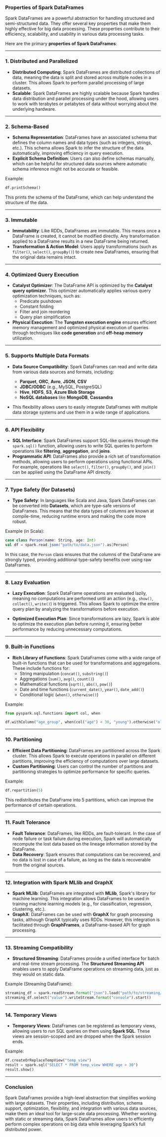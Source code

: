 ### **Properties of Spark DataFrames**

Spark DataFrames are a powerful abstraction for handling structured and semi-structured data. They offer several key properties that make them highly effective for big data processing. These properties contribute to their efficiency, scalability, and usability in various data processing tasks.

Here are the primary **properties of Spark DataFrames**:

---

### **1. Distributed and Parallelized**

- **Distributed Computing**: Spark DataFrames are distributed collections of data, meaning the data is split and stored across multiple nodes in a cluster. This allows Spark to perform parallel processing of large datasets.
- **Scalable**: Spark DataFrames are highly scalable because Spark handles data distribution and parallel processing under the hood, allowing users to work with terabytes or petabytes of data without worrying about the underlying hardware.
  
---

### **2. Schema-Based**

- **Schema Representation**: DataFrames have an associated schema that defines the column names and data types (such as integers, strings, etc.). This schema allows Spark to infer the structure of the data automatically, improving efficiency in query execution.
- **Explicit Schema Definition**: Users can also define schemas manually, which can be helpful for structured data sources where automatic schema inference might not be accurate or feasible.

Example:
```python
df.printSchema()
```
This prints the schema of the DataFrame, which can help understand the structure of the data.

---

### **3. Immutable**

- **Immutability**: Like RDDs, DataFrames are immutable. This means once a DataFrame is created, it cannot be modified directly. Any transformation applied to a DataFrame results in a new DataFrame being returned.
- **Transformation & Action Model**: Users apply transformations (such as `filter()`, `select()`, `groupBy()`) to create new DataFrames, ensuring that the original data remains intact.

---

### **4. Optimized Query Execution**

- **Catalyst Optimizer**: The DataFrame API is optimized by the **Catalyst query optimizer**. This optimizer automatically applies various query optimization techniques, such as:
  - Predicate pushdown
  - Constant folding
  - Filter and join reordering
  - Query plan simplification
- **Physical Execution**: The **Tungsten execution engine** ensures efficient memory management and optimized physical execution of queries through techniques like **code generation** and **off-heap memory** utilization.

---

### **5. Supports Multiple Data Formats**

- **Data Source Compatibility**: Spark DataFrames can read and write data from various data sources and formats, including:
  - **Parquet**, **ORC**, **Avro**, **JSON**, **CSV**
  - **JDBC/ODBC** (e.g., MySQL, PostgreSQL)
  - **Hive**, **HDFS**, **S3**, **Azure Blob Storage**
  - **NoSQL databases** like **MongoDB**, **Cassandra**
  
- This flexibility allows users to easily integrate DataFrames with multiple data storage systems and use them in a wide range of applications.

---

### **6. API Flexibility**

- **SQL Interface**: Spark DataFrames support SQL-like queries through the `spark.sql()` function, allowing users to write SQL queries to perform operations like **filtering**, **aggregation**, and **joins**.
- **Programmatic API**: DataFrames also provide a rich set of transformation methods, allowing users to perform operations using functional APIs. For example, operations like `select()`, `filter()`, `groupBy()`, and `join()` can be applied using the DataFrame API directly.
  
---

### **7. Type Safety (for Datasets)**

- **Type Safety**: In languages like Scala and Java, Spark DataFrames can be converted into **Datasets**, which are type-safe versions of DataFrames. This means that the data types of columns are known at compile-time, reducing runtime errors and making the code more robust.
  
Example (in Scala):
```scala
case class Person(name: String, age: Int)
val df = spark.read.json("path/to/data.json").as[Person]
```
In this case, the `Person` class ensures that the columns of the DataFrame are strongly typed, providing additional type-safety benefits over using raw DataFrames.

---

### **8. Lazy Evaluation**

- **Lazy Execution**: Spark DataFrame operations are evaluated lazily, meaning no computations are performed until an action (e.g., `show()`, `collect()`, `write()`) is triggered. This allows Spark to optimize the entire query plan by analyzing the transformations before execution.
  
- **Optimized Execution Plan**: Since transformations are lazy, Spark is able to optimize the execution plan before running it, ensuring better performance by reducing unnecessary computations.

---

### **9. Built-in Functions**

- **Rich Library of Functions**: Spark DataFrames come with a wide range of built-in functions that can be used for transformations and aggregations. These include functions for:
  - String manipulation (`concat()`, `substring()`)
  - Aggregations (`sum()`, `avg()`, `count()`)
  - Mathematical functions (`sqrt()`, `abs()`, `pow()`)
  - Date and time functions (`current_date()`, `year()`, `date_add()`)
  - Conditional logic (`when()`, `otherwise()`)

Example:
```python
from pyspark.sql.functions import col, when

df.withColumn("age_group", when(col("age") < 30, "young").otherwise("old")).show()
```

---

### **10. Partitioning**

- **Efficient Data Partitioning**: DataFrames are partitioned across the Spark cluster. This allows Spark to execute operations in parallel on different partitions, improving the efficiency of computations over large datasets.
- **Custom Partitioning**: Users can control the number of partitions and partitioning strategies to optimize performance for specific queries.
  
Example:
```python
df.repartition(5)
```
This redistributes the DataFrame into 5 partitions, which can improve the performance of certain operations.

---

### **11. Fault Tolerance**

- **Fault Tolerance**: DataFrames, like RDDs, are fault-tolerant. In the case of node failure or task failure during execution, Spark will automatically recompute the lost data based on the lineage information stored by the DataFrame.
- **Data Recovery**: Spark ensures that computations can be recovered, and no data is lost in case of a failure, as long as the data is recoverable from the original sources.

---

### **12. Integration with Spark MLlib and GraphX**

- **Spark MLlib**: DataFrames are integrated with **MLlib**, Spark's library for machine learning. This integration allows DataFrames to be used in training machine learning models (e.g., for classification, regression, clustering, etc.).
- **GraphX**: DataFrames can be used with **GraphX** for graph processing tasks, although GraphX typically uses RDDs. However, this integration is facilitated through **GraphFrames**, a DataFrame-based API for graph processing.

---

### **13. Streaming Compatibility**

- **Structured Streaming**: DataFrames provide a unified interface for batch and real-time stream processing. The **Structured Streaming API** enables users to apply DataFrame operations on streaming data, just as they would on static data.
  
Example (Streaming DataFrame):
```python
streaming_df = spark.readStream.format("json").load("path/to/streaming/data")
streaming_df.select("value").writeStream.format("console").start()
```

---

### **14. Temporary Views**

- **Temporary Views**: DataFrames can be registered as temporary views, allowing users to run SQL queries on them using **Spark SQL**. These views are session-scoped and are dropped when the Spark session ends.
  
Example:
```python
df.createOrReplaceTempView("temp_view")
result = spark.sql("SELECT * FROM temp_view WHERE age > 30")
result.show()
```

---

### **Conclusion**

Spark DataFrames provide a high-level abstraction that simplifies working with large datasets. Their properties, including distribution, schema support, optimization, flexibility, and integration with various data sources, make them an ideal tool for large-scale data processing. Whether working with static or streaming data, Spark DataFrames allow users to efficiently perform complex operations on big data while leveraging Spark’s full distributed power.
